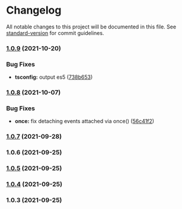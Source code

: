 # Changelog

All notable changes to this project will be documented in this file. See [standard-version](https://github.com/conventional-changelog/standard-version) for commit guidelines.

### [1.0.9](https://github.com/bsssshhhhhhh/simple-typed-events/compare/v1.0.8...v1.0.9) (2021-10-20)


### Bug Fixes

* **tsconfig:** output es5 ([738b653](https://github.com/bsssshhhhhhh/simple-typed-events/commit/738b6535a55919ba0c05aabc19201aa9281e13a6))

### [1.0.8](https://github.com/bsssshhhhhhh/simple-typed-events/compare/v1.0.7...v1.0.8) (2021-10-07)


### Bug Fixes

* **once:** fix detaching events attached via once() ([56c41f2](https://github.com/bsssshhhhhhh/simple-typed-events/commit/56c41f2b81a607745f67a2293e0ff3a2b90a8928))

### [1.0.7](https://github.com/bsssshhhhhhh/simple-typed-events/compare/v1.0.6...v1.0.7) (2021-09-28)

### 1.0.6 (2021-09-25)

### [1.0.5](https://github.com/bsssshhhhhhh/simple-typed-events/compare/v1.0.4...v1.0.5) (2021-09-25)

### [1.0.4](https://github.com/bsssshhhhhhh/simple-typed-events/compare/v1.0.3...v1.0.4) (2021-09-25)

### 1.0.3 (2021-09-25)
